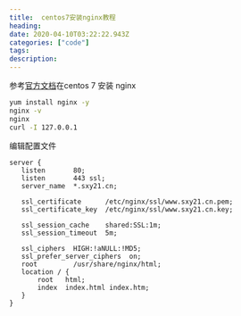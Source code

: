 ```yaml
---
title:  centos7安装nginx教程
heading:
date: 2020-04-10T03:22:22.943Z
categories: ["code"]
tags: 
description: 
---
```



参考[官方文档](https://docs.nginx.com/nginx/admin-guide/installing-nginx/installing-nginx-open-source/)在centos 7 安装 nginx
```bash
yum install nginx -y
nginx -v
nginx
curl -I 127.0.0.1
```

编辑配置文件

```nginx
server {
   listen       80;
   listen       443 ssl;
   server_name  *.sxy21.cn;

   ssl_certificate      /etc/nginx/ssl/www.sxy21.cn.pem;
   ssl_certificate_key  /etc/nginx/ssl/www.sxy21.cn.key;

   ssl_session_cache    shared:SSL:1m;
   ssl_session_timeout  5m;

   ssl_ciphers  HIGH:!aNULL:!MD5;
   ssl_prefer_server_ciphers  on;
   root         /usr/share/nginx/html;
   location / {
       root   html;
       index  index.html index.htm;
   }
}
```